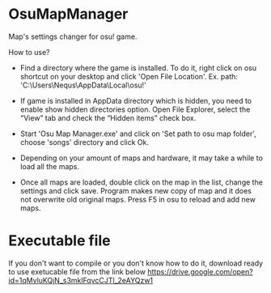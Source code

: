 # OsuMapManager
Map's settings changer for osu! game.

How to use?
- Find a directory where the game is installed. To do it, right click on osu shortcut on your desktop and click 'Open File Location'. Ex. path: 'C:\Users\Nequs\AppData\Local\osu!'

- If game is installed in AppData directory which is hidden, you need to enable show hidden directories option. Open File Explorer, select the “View” tab and check the “Hidden items” check box.

- Start 'Osu Map Manager.exe' and click on 'Set path to osu map folder', choose 'songs' directory and click Ok.

- Depending on your amount of maps and hardware, it may take a while to load all the maps.

- Once all maps are loaded, double click on the map in the list, change the settings and click save. Program makes new copy of map and it does not overwrite old original maps. Press F5 in osu to reload and add new maps.

# Executable file
If you don't want to compile or you don't know how to do it, download ready to use exetucable file from the link below
https://drive.google.com/open?id=1qMvluKQjN_s3mklFqvcCJTl_2eAYQzw1
